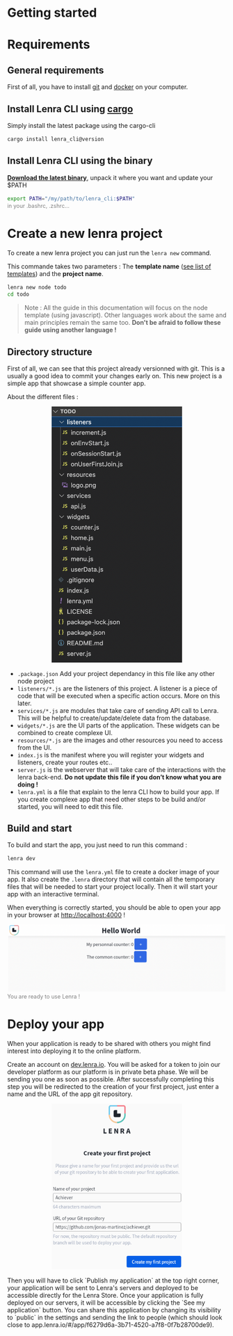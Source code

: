 # Getting started

# Requirements

## General requirements

First of all, you have to install [git](https://git-scm.com/book/en/v2/Getting-Started-Installing-Git) and [docker](https://docs.docker.com/engine/install/) on your computer.

## Install Lenra CLI using [**cargo**](https://doc.rust-lang.org/cargo/getting-started/installation.html)

Simply install the latest package using the cargo-cli

```bash
cargo install lenra_cli@version
```

## Install Lenra CLI using the binary

**[Download the latest binary](https://github.com/lenra-io/lenra_cli/releases)**, unpack it where you want and update your $PATH

```bash
export PATH="/my/path/to/lenra_cli:$PATH"
```
<figcaption align="left" style="margin-top: -13px; margin-bottom: 13px; color: gray; font-size: 0.9em;">in your .bashrc, .zshrc…</figcaption>


# Create a new lenra project

To create a new lenra project you can just run the `lenra new` command.

This commande takes two parameters : The **template name** ([see list of templates](https://github.com/orgs/lenra-io/repositories?q=&type=template&language=&sort=stargazers)) and the **project name**.

```bash
lenra new node todo
cd todo
```

> Note : All the guide in this documentation will focus on the node template (using javascript). Other languages work about the same and main principles remain the same too. **Don't be afraid to follow these guide using another language !**

## Directory structure

First of all, we can see that this project already versionned with git. This is a usually a good idea to commit your changes early on. This new project is a simple app that showcase a simple counter app.

About the different files : 

<p align="center">
    <img src="img/file_tree.png" alt="file system" width="300"/>
</p>

- `.package.json`  Add your project dependancy in this file like any other node project
- `listeners/*.js` are the listeners of this project. A listener is a piece of code that will be executed when a specific action occurs. More on this later.
- `services/*.js` are modules that take care of sending API call to Lenra. This will be helpful to create/update/delete data from the database.
- `widgets/*.js` are the UI parts of the application. These widgets can be combined to create complexe UI.
- `resources/*.js` are the images and other resources you need to access from the UI.
- `index.js` is the manifest where you will register your widgets and listeners, create your routes etc..
- `server.js` is the webserver that will take care of the interactions with the lenra back-end. **Do not update this file if you don’t know what you are doing !**
- `lenra.yml` is a file that explain to the lenra CLI how to build your app. If you create complexe app that need other steps to be build and/or started, you will need to edit this file.

## Build and start

To build and start the app, you just need to run this command :

```bash
lenra dev
```

This command will use the `lenra.yml` file to create a docker image of your app. It also create the `.lenra` directory that will contain all the temporary files that will be needed to start your project locally. Then it will start your app with an interactive terminal.

When everything is correctly started, you should be able to open your app in your browser at [http://localhost:4000](http://localhost:4000) !

<p align="center">
    <img src="img/app_template.png" alt="You are ready to use Lenra !" width="500"/>
    <figcaption align="left" style="margin-top: -13px; margin-bottom: 13px; color: gray; font-size: 0.9em;">You are ready to use Lenra !</figcaption>
</p>


# Deploy your app

When your application is ready to be shared with others you might find interest into deploying it to the online platform.

Create an account on [dev.lenra.io](http://dev.lenra.io).
You will be asked for a token to join our developer platform as our platform is in private beta phase.
We will be sending you one as soon as possible.
After successfully completing this step you will be redirected to the creation of your first project, just enter a name and the URL of the app git repository.
<p align="center">
    <img src="img/new-lenra-project.png" alt="New Lenra project" width="300"/>
</p>
Then you will have to click `Publish my application` at the top right corner, your application will be sent to Lenra's servers and deployed to be accessible directly for the Lenra Store. 
Once your application is fully deployed on our servers, it will be accessible by clicking the `See my application` button. 
You can share this application by changing its visibility to `public` in the settings and sending the link to people (which should look close to app.lenra.io/#/app/f6279d6a-3b71-4520-a7f8-0f7b28700de9).